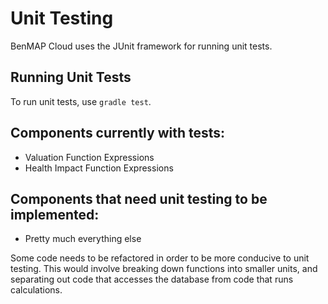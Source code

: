 # Unit Testing

BenMAP Cloud uses the JUnit framework for running unit tests. 

## Running Unit Tests
To run unit tests, use `gradle test`.

## Components currently with tests:
- Valuation Function Expressions
- Health Impact Function Expressions

## Components that need unit testing to be implemented:
- Pretty much everything else 

Some code needs to be refactored in order to be more conducive to unit testing. This would
involve breaking down functions into smaller units, and separating out code that accesses
the database from code that runs calculations.
